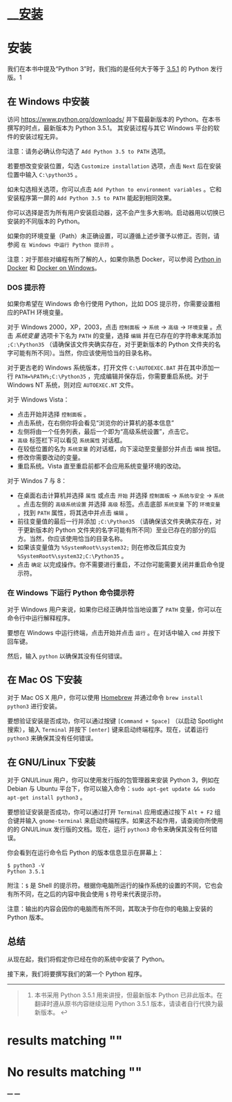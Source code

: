 #  __[安装](.)

# 安装 

我们在本书中提及“Python 3”时，我们指的是任何大于等于 [ 3.5.1](https://www.python.org/downloads/) 的 Python 发行版。1

## 在 Windows 中安装

访问 <https://www.python.org/downloads/> 并下载最新版本的 Python。在本书撰写的时点，最新版本为 Python 3.5.1。 其安装过程与其它 Windows 平台的软件的安装过程无异。

注意：请务必确认你勾选了 `Add Python 3.5 to PATH` 选项。

若要想改变安装位置，勾选 `Customize installation` 选项，点击 `Next` 后在安装位置中输入 `C:\python35` 。

如未勾选相关选项，你可以点击 `Add Python to environment variables` 。它和安装程序第一屏的 `Add Python 3.5 to PATH` 能起到相同效果。

你可以选择是否为所有用户安装启动器，这不会产生多大影响。启动器用以切换已安装的不同版本的 Python。

如果你的环境变量（Path）未正确设置，可以遵循上述步骤予以修正。否则，请参阅 `在 Windows 中运行 Python 提示符` 。

注意：对于那些对编程有所了解的人，如果你熟悉 Docker，可以参阅 [Python in Docker](https://hub.docker.com/_/python/) 和 [Docker on Windows](https://docs.docker.com/windows/)。

### DOS 提示符 

如果你希望在 Windows 命令行使用 Python，比如 DOS 提示符，你需要设置相应的PATH 环境变量。

对于 Windows 2000，XP，2003，点击 `控制面板` → `系统` → `高级` → `环境变量` 。点击 _系统变量_ 选项卡下名为 `PATH` 的变量，选择 `编辑` 并在已存在的字符串末尾添加 `;C:\Python35` （请确保该文件夹确实存在，对于更新版本的 Python 文件夹的名字可能有所不同）。当然，你应该使用恰当的目录名称。

对于更古老的 Windows 系统版本，打开文件 `C:\AUTOEXEC.BAT` 并在其中添加一行 `PATH=%PATH%;C:\Python35` ，完成编辑并保存后，你需要重启系统。对于 Windows NT 系统，则对应 `AUTOEXEC.NT` 文件。

对于 Windows Vista：

  * 点击开始并选择 `控制面板` 。
  * 点击系统，在右侧你将会看见“浏览你的计算机的基本信息”
  * 左侧将由一个任务列表，最后一个即为“高级系统设置”，点击它。
  * `高级` 标签栏下可以看见 `系统属性` 对话框。
  * 在较低位置的名为 `系统变量` 的对话框，向下滚动至变量部分并点击 `编辑` 按钮。
  * 修改你需要改动的变量。
  * 重启系统。Vista 直至重启前都不会应用系统变量环境的改动。



对于 Windos 7 与 8：

  * 在桌面右击计算机并选择 `属性` 或点击 `开始` 并选择 `控制面板` → `系统与安全` → `系统` 。点击左侧的 `高级系统设置` 并选择 `高级` 标签。点击底部 `系统变量` 下的 `环境变量` ，找到 `PATH` 属性，将其选中并点击 `编辑` 。
  * 前往变量值的最后一行并添加 `;C:\Python35` （请确保该文件夹确实存在，对于更新版本的 Python 文件夹的名字可能有所不同）至业已存在的部分的后方。当然，你应该使用恰当的目录名称。
  * 如果该变量值为 `%SystemRoot%\system32;` 则在修改后其应变为 `%SystemRoot%\system32;C:\Python35` 。
  * 点击 `确定` 以完成操作。你不需要进行重启，不过你可能需要关闭并重启命令提示符。



### 在 Windows 下运行 Python 命令提示符

对于 Windows 用户来说，如果你已经正确并恰当地设置了 `PATH` 变量，你可以在命令行中运行解释程序。

要想在 Windows 中运行终端，点击开始并点击 `运行` 。在对话中输入 `cmd` 并按下回车键。

然后，输入 `python` 以确保其没有任何错误。

## 在 Mac OS 下安装

对于 Mac OS X 用户，你可以使用 [Homebrew](http://brew.sh) 并通过命令 `brew install python3` 进行安装。

要想验证安装是否成功，你可以通过按键 `[Command + Space]` （以启动 Spotlight 搜索），输入 `Terminal` 并按下 `[enter]` 键来启动终端程序。现在，试着运行 `python3` 来确保其没有任何错误。

## 在 GNU/Linux 下安装

对于 GNU/Linux 用户，你可以使用发行版的包管理器来安装 Python 3，例如在 Debian 与 Ubuntu 平台下，你可以输入命令：`sudo apt-get update && sudo apt-get install python3` 。

要想验证安装是否成功，你可以通过打开 `Terminal` 应用或通过按下 `Alt + F2` 组合键并输入 `gnome-terminal` 来启动终端程序。如果这不起作用，请查阅你所使用的的 GNU/Linux 发行版的文档。现在，运行 `python3` 命令来确保其没有任何错误。

你会看到在运行命令后 Python 的版本信息显示在屏幕上：
    
    
    $ python3 -V
    Python 3.5.1
    

附注：`$` 是 Shell 的提示符。根据你电脑所运行的操作系统的设置的不同，它也会有所不同，在之后的内容中我会使用 `$` 符号来代表提示符。

注意：输出的内容会因你的电脑而有所不同，其取决于你在你的电脑上安装的 Python 版本。

## 总结

从现在起，我们将假定你已经在你的系统中安装了 Python。

接下来，我们将要撰写我们的第一个 Python 程序。

* * *

> 1. 本书采用 Python 3.5.1 用来讲授，但最新版本 Python 已非此版本。在翻译时遵从原书内容继续沿用 Python 3.5.1 版本，请读者自行代换为最新版本。 ↩

#  results matching ""




# No results matching ""

[ __](04.about_python.html) [ __](06.first_steps.html)
